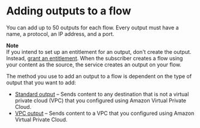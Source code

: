 # Adding outputs to a flow<a name="outputs-add"></a>

You can add up to 50 outputs for each flow\. Every output must have a name, a protocol, an IP address, and a port\.

**Note**  
If you intend to set up an entitlement for an output, don't create the output\. Instead, [grant an entitlement](entitlements-grant.md)\. When the subscriber creates a flow using your content as the source, the service creates an output on your flow\.

The method you use to add an output to a flow is dependent on the type of output that you want to add:
+ [Standard output](outputs-add-standard.md) – Sends content to any destination that is not a virtual private cloud \(VPC\) that you configured using Amazon Virtual Private Cloud\.
+ [VPC output](outputs-add-vpc.md) – Sends content to a VPC that you configured using Amazon Virtual Private Cloud\.